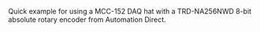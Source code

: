 Quick example for using a MCC-152 DAQ hat with a TRD-NA256NWD 8-bit absolute rotary encoder from Automation Direct.
